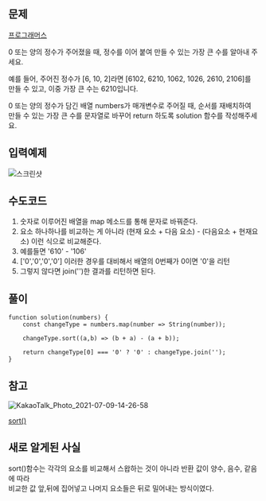 ## 문제

[프로그래머스](https://programmers.co.kr/learn/courses/30/lessons/42746)

0 또는 양의 정수가 주어졌을 때, 정수를 이어 붙여 만들 수 있는 가장 큰 수를 알아내 주세요.

예를 들어, 주어진 정수가 [6, 10, 2]라면 [6102, 6210, 1062, 1026, 2610, 2106]를 만들 수 있고, 이중 가장 큰 수는 6210입니다.

0 또는 양의 정수가 담긴 배열 numbers가 매개변수로 주어질 때, 순서를 재배치하여 만들 수 있는 가장 큰 수를 문자열로 바꾸어 return 하도록 solution 함수를 작성해주세요.

## 입력예제

![스크린샷](https://user-images.githubusercontent.com/72539723/125027415-2b052700-e0c1-11eb-91d6-0844a221a3b1.png)

## 수도코드

1. 숫자로 이루어진 배열을 map 메소드를 통해 문자로 바꿔준다.
2. 요소 하나하나를 비교하는 게 아니라 (현재 요소 + 다음 요소) - (다음요소 + 현재요소) 이런 식으로 비교해준다.
3. 예를들면 '610' - '106'
4. ['0','0','0','0'] 이러한 경우를 대비해서 배열의 0번째가 0이면 '0'을 리턴
5. 그렇지 않다면 join('')한 결과를 리턴하면 된다.

## 풀이

```
function solution(numbers) {
    const changeType = numbers.map(number => String(number));

    changeType.sort((a,b) => (b + a) - (a + b));

    return changeType[0] === '0' ? '0' : changeType.join('');
}
```

## 참고

![KakaoTalk_Photo_2021-07-09-14-26-58](https://user-images.githubusercontent.com/72539723/125027773-c1394d00-e0c1-11eb-81db-1b4a8b786749.jpeg)

[sort()](https://brunch.co.kr/@swimjiy/12)

## 새로 알게된 사실

sort()함수는 각각의 요소를 비교해서 스왑하는 것이 아니라 반환 값이 양수, 음수, 같음에 따라<br>
비교한 값 앞,뒤에 집어넣고 나머지 요소들은 뒤로 밀어내는 방식이였다.
